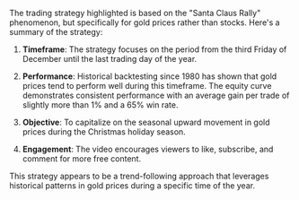 The trading strategy highlighted is based on the "Santa Claus Rally" phenomenon, but specifically for gold prices rather than stocks. Here's a summary of the strategy:

1. **Timeframe**: The strategy focuses on the period from the third Friday of December until the last trading day of the year.

2. **Performance**: Historical backtesting since 1980 has shown that gold prices tend to perform well during this timeframe. The equity curve demonstrates consistent performance with an average gain per trade of slightly more than 1% and a 65% win rate.

3. **Objective**: To capitalize on the seasonal upward movement in gold prices during the Christmas holiday season.

4. **Engagement**: The video encourages viewers to like, subscribe, and comment for more free content.

This strategy appears to be a trend-following approach that leverages historical patterns in gold prices during a specific time of the year.
